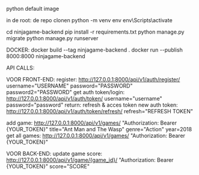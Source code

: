 python default image

in de root:
de repo clonen
python -m venv env
env\Scripts\activate 

cd ninjagame-backend
pip install -r requirements.txt
python manage.py migrate
python manage.py runserver

DOCKER:
docker build --tag ninjagame-backend .
docker run --publish 8000:8000 ninjagame-backend

API CALLS:

VOOR FRONT-END:
register: http://127.0.0.1:8000/api/v1/auth/register/ username="USERNAME" password="PASSWORD" password2="PASSWORD"
get auth token/login: http://127.0.0.1:8000/api/v1/auth/token/ username="username" password="password"
	return: refresh & acces token
new auth token: http://127.0.0.1:8000/api/v1/auth/token/refresh/ refresh="REFRESH TOKEN"

add game: http://127.0.0.1:8000/api/v1/games/ "Authorization: Bearer {YOUR_TOKEN}" title="Ant Man and The Wasp" genre="Action" year=2018
get all games: http://127.0.0.1:8000/api/v1/games/ "Authorization: Bearer {YOUR_TOKEN}"

VOOR BACK-END:
update game score: http://127.0.0.1:8000/api/v1/game/{game_id}/ "Authorization: Bearer {YOUR_TOKEN}" score="SCORE"